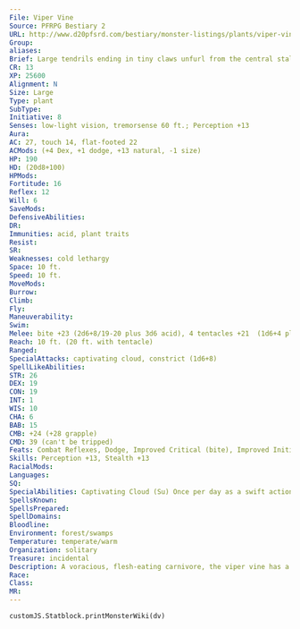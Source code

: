```yaml
---
File: Viper Vine
Source: PFRPG Bestiary 2
URL: http://www.d20pfsrd.com/bestiary/monster-listings/plants/viper-vine
Group: 
aliases: 
Brief: Large tendrils ending in tiny claws unfurl from the central stalk of this plant, which rises like a serpent ready to strike.
CR: 13
XP: 25600
Alignment: N
Size: Large
Type: plant
SubType: 
Initiative: 8
Senses: low-light vision, tremorsense 60 ft.; Perception +13
Aura: 
AC: 27, touch 14, flat-footed 22
ACMods: (+4 Dex, +1 dodge, +13 natural, -1 size)
HP: 190
HD: (20d8+100)
HPMods: 
Fortitude: 16
Reflex: 12
Will: 6
SaveMods: 
DefensiveAbilities: 
DR: 
Immunities: acid, plant traits
Resist: 
SR: 
Weaknesses: cold lethargy
Space: 10 ft.
Speed: 10 ft.
MoveMods: 
Burrow: 
Climb: 
Fly: 
Maneuverability: 
Swim: 
Melee: bite +23 (2d6+8/19-20 plus 3d6 acid), 4 tentacles +21  (1d6+4 plus grab)
Reach: 10 ft. (20 ft. with tentacle)
Ranged: 
SpecialAttacks: captivating cloud, constrict (1d6+8)
SpellLikeAbilities: 
STR: 26
DEX: 19
CON: 19
INT: 1
WIS: 10
CHA: 6
BAB: 15
CMB: +24 (+28 grapple)
CMD: 39 (can't be tripped)
Feats: Combat Reflexes, Dodge, Improved Critical (bite), Improved Initiative, Lightning Reflexes, Multiattack, Power Attack, Toughness, Weapon Focus (bite), Weapon Focus (tentacle)
Skills: Perception +13, Stealth +13
RacialMods: 
Languages: 
SQ: 
SpecialAbilities: Captivating Cloud (Su) Once per day as a swift action, a viper vine can emit a transparent cloud of pollen in a 60-foot spread that has the power to lull the minds of those that smell it. Once activated, the cloud persists for 5 rounds unless dispersed by moderate or stronger wind. All creatures in the cloud must succeed on a DC 24 Will saving throw each round or become captivated. Once a creature becomes captivated, it takes no actions save to approach the viper vine via the most direct route possible. If this path leads it into a dangerous area, such as through fire or off a cliff, that creature receives a second saving throw to end the effect before moving into peril. A victim that is attacked by the viper vine gets a new saving throw as a free action during each of the vine's attacks to overcome the effect. This is a mind-affecting effect. The save DC is Constitution-based.  Cold Lethargy (Ex) Exposure to any cold effect slows a viper vine (as a slow spell) for 1d4 rounds.
SpellsKnown: 
SpellsPrepared: 
SpellDomains: 
Bloodline: 
Environment: forest/swamps
Temperature: temperate/warm
Organization: solitary
Treasure: incidental
Description: A voracious, flesh-eating carnivore, the viper vine has a single enormous bloom arising from a thick, leafy tangle of snake-like vines. When the plant senses the approach of suitable prey through its sensitive, shallowly buried root system, it rises up like an agitated snake and unfurls its brightly colored bloom, an act that releases a cloud of mind-numbing pollen. While stories speaking of the plant's ability to lure prey into its clutches by virtue of its swaying motion persist, this effect is in fact created by this invisible, odorless pollen cloud.  Since viper vines gain nourishment through the consumption of creatures rather than through moisture and soil, they have developed rudimentary locomotion and are able to drag themselves along the ground with their tentacle-like root system.  They even possess a form of rudimentary sentience, allowing them to not only discern differences in prey and make limited tactical decisions, but also to avoid creatures that are particularly large or dangerous looking. The area around the hunting grounds of these predators is often strewn with the remains of victims, and it is not unusual to find the rotting corpses of wild animals, illfated adventurers, and even giants in their immediate vicinity, along with a scattering of incidental treasure left behind by the plant's victims.
Race: 
Class: 
MR: 
---
```

```dataviewjs
customJS.Statblock.printMonsterWiki(dv)
```
